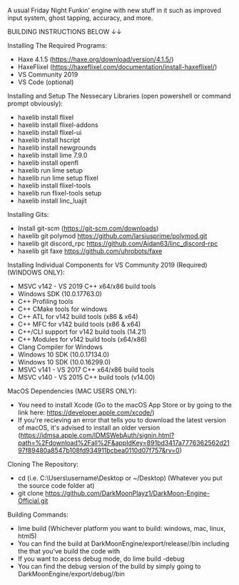 A usual Friday Night Funkin' engine with new stuff in it such as improved input system, ghost tapping, accuracy, and more.


BUILDING INSTRUCTIONS BELOW ↓↓

Installing The Required Programs:
- Haxe 4.1.5 (https://haxe.org/download/version/4.1.5/)
- HaxeFlixel (https://haxeflixel.com/documentation/install-haxeflixel/)
- VS Community 2019
- VS Code (optional)

Installing and Setup The Nessecary Libraries (open powershell or command prompt obviously):
- haxelib install flixel
- haxelib install flixel-addons
- haxelib install flixel-ui
- haxelib install hscript
- haxelib install newgrounds
- haxelib install lime 7.9.0
- haxelib install openfl
- haxelib run lime setup
- haxelib run lime setup flixel
- haxelib install flixel-tools
- haxelib run flixel-tools setup
- haxelib install linc_luajit

Installing Gits:
- Install git-scm (https://git-scm.com/downloads) 
- haxelib git polymod https://github.com/larsiusprime/polymod.git
- haxelib git discord_rpc https://github.com/Aidan63/linc_discord-rpc
- haxelib git faxe https://github.com/uhrobots/faxe

Installing Individual Components for VS Community 2019 (Required) (WINDOWS ONLY):
- MSVC v142 - VS 2019 C++ x64/x86 build tools
- Windows SDK (10.0.17763.0)
- C++ Profiling tools
- C++ CMake tools for windows
- C++ ATL for v142 build tools (x86 & x64)
- C++ MFC for v142 build tools (x86 & x64)
- C++/CLI support for v142 build tools (14.21)
- C++ Modules for v142 build tools (x64/x86)
- Clang Compiler for Windows
- Windows 10 SDK (10.0.17134.0)
- Windows 10 SDK (10.0.16299.0)
- MSVC v141 - VS 2017 C++ x64/x86 build tools
- MSVC v140 - VS 2015 C++ build tools (v14.00)

MacOS Dependencies (MAC USERS ONLY):
- You need to install Xcode (Go to the macOS App Store or by going to the link here: https://developer.apple.com/xcode/)
- If you're recieving an error that tells you to download the latest version of macOS, it's advised to install an older version (https://idmsa.apple.com/IDMSWebAuth/signin.html?path=%2Fdownload%2Fall%2F&appIdKey=891bd3417a7776362562d2197f89480a8547b108fd934911bcbea0110d07f757&rv=0)

Cloning The Repository:
- cd (i.e. C:\Users\username\Desktop or ~/Desktop) (Whatever you put the source code folder at)
- git clone https://github.com/DarkMoonPlayz1/DarkMoon-Engine-Official.git

Building Commands:
- lime build <target> (Whichever platform you want to build: windows, mac, linux, html5)
- You can find the build at DarkMoonEngine/export/release/<target>/bin including the <target> that you've build the code with
- If you want to access debug mode, do lime build <target> -debug
- You can find the debug version of the build by simply going to DarkMoonEngine/export/debug/<target>/bin
